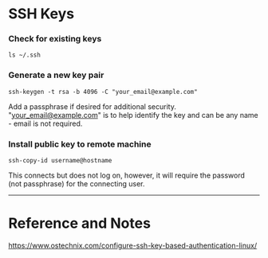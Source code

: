 # SSH Keys

### Check for existing keys

`ls ~/.ssh`

### Generate a new key pair

`ssh-keygen -t rsa -b 4096 -C "your_email@example.com"`

Add a passphrase if desired for additional security. "your_email@example.com" is to help identify the key and can be any name - email is not required.

### Install public key to remote machine

`ssh-copy-id username@hostname`

This connects but does not log on, however, it will require the password (not passphrase) for the connecting user.

---

# Reference and Notes

https://www.ostechnix.com/configure-ssh-key-based-authentication-linux/